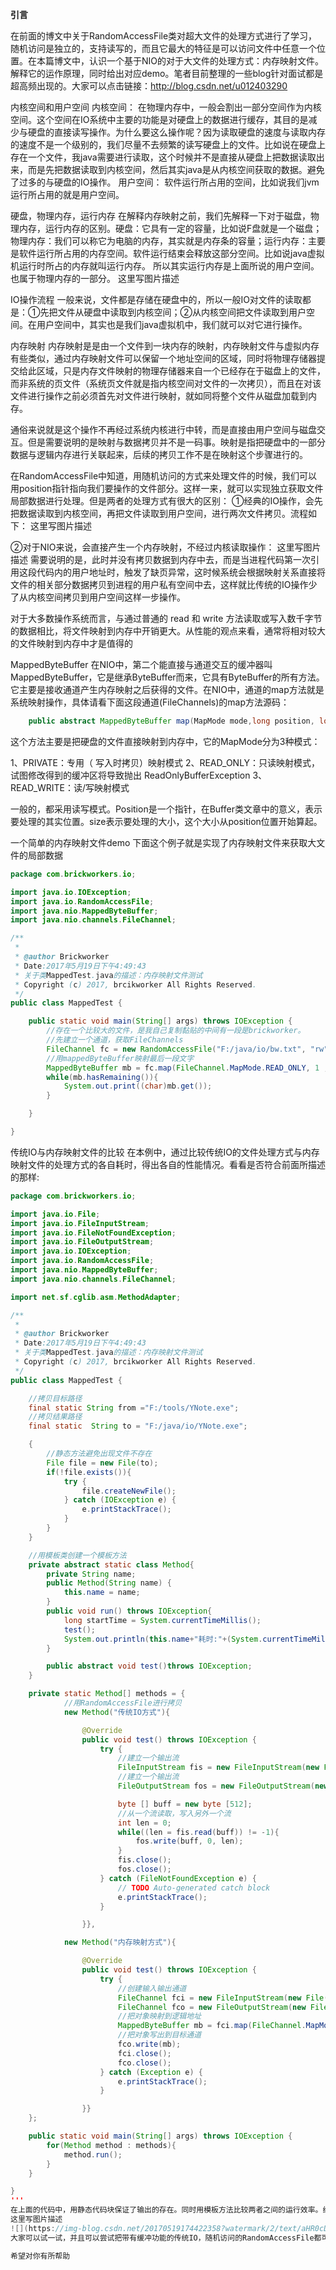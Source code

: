 __引言__

在前面的博文中关于RandomAccessFile类对超大文件的处理方式进行了学习，随机访问是独立的，支持读写的，而且它最大的特征是可以访问文件中任意一个位置。在本篇博文中，认识一个基于NIO的对于大文件的处理方式：内存映射文件。解释它的运作原理，同时给出对应demo。笔者目前整理的一些blog针对面试都是超高频出现的。大家可以点击链接：http://blog.csdn.net/u012403290

内核空间和用户空间
内核空间： 
在物理内存中，一般会割出一部分空间作为内核空间。这个空间在IO系统中主要的功能是对硬盘上的数据进行缓存，其目的是减少与硬盘的直接读写操作。为什么要这么操作呢？因为读取硬盘的速度与读取内存的速度不是一个级别的，我们尽量不去频繁的读写硬盘上的文件。比如说在硬盘上存在一个文件，我java需要进行读取，这个时候并不是直接从硬盘上把数据读取出来，而是先把数据读取到内核空间，然后其实java是从内核空间获取的数据。避免了过多的与硬盘的IO操作。 
用户空间： 
软件运行所占用的空间，比如说我们jvm运行所占用的就是用户空间。

硬盘，物理内存，运行内存
在解释内存映射之前，我们先解释一下对于磁盘，物理内存，运行内存的区别。硬盘：它具有一定的容量，比如说F盘就是一个磁盘；物理内存：我们可以称它为电脑的内存，其实就是内存条的容量；运行内存：主要是软件运行所占用的内存空间。软件运行结束会释放这部分空间。比如说java虚拟机运行时所占的内存就叫运行内存。 
所以其实运行内存是上面所说的用户空间。也属于物理内存的一部分。 
这里写图片描述

IO操作流程
一般来说，文件都是存储在硬盘中的，所以一般IO对文件的读取都是：①先把文件从硬盘中读取到内核空间；②从内核空间把文件读取到用户空间。在用户空间中，其实也是我们java虚拟机中，我们就可以对它进行操作。

内存映射
内存映射是是由一个文件到一块内存的映射，内存映射文件与虚拟内存有些类似，通过内存映射文件可以保留一个地址空间的区域，同时将物理存储器提交给此区域，只是内存文件映射的物理存储器来自一个已经存在于磁盘上的文件，而非系统的页文件（系统页文件就是指内核空间对文件的一次拷贝），而且在对该文件进行操作之前必须首先对文件进行映射，就如同将整个文件从磁盘加载到内存。

通俗来说就是这个操作不再经过系统内核进行中转，而是直接由用户空间与磁盘交互。但是需要说明的是映射与数据拷贝并不是一码事。映射是指把硬盘中的一部分数据与逻辑内存进行关联起来，后续的拷贝工作不是在映射这个步骤进行的。

在RandomAccessFile中知道，用随机访问的方式来处理文件的时候，我们可以用position指针指向我们要操作的文件部分。这样一来，就可以实现独立获取文件局部数据进行处理。但是两者的处理方式有很大的区别： 
①经典的IO操作，会先把数据读取到内核空间，再把文件读取到用户空间，进行两次文件拷贝。流程如下： 
这里写图片描述

②对于NIO来说，会直接产生一个内存映射，不经过内核读取操作： 
这里写图片描述
需要说明的是，此时并没有拷贝数据到内存中去，而是当进程代码第一次引用这段代码内的用户地址时，触发了缺页异常，这时候系统会根据映射关系直接将文件的相关部分数据拷贝到进程的用户私有空间中去，这样就比传统的IO操作少了从内核空间拷贝到用户空间这样一步操作。

对于大多数操作系统而言，与通过普通的 read 和 write 方法读取或写入数千字节的数据相比，将文件映射到内存中开销更大。从性能的观点来看，通常将相对较大的文件映射到内存中才是值得的

MappedByteBuffer
在NIO中，第二个能直接与通道交互的缓冲器叫MappedByteBuffer，它是继承ByteBuffer而来，它具有ByteBuffer的所有方法。 
它主要是接收通道产生内存映射之后获得的文件。在NIO中，通道的map方法就是系统映射操作，具体请看下面这段通道(FileChannels)的map方法源码：
```java
    public abstract MappedByteBuffer map(MapMode mode,long position, long size)throws IOException;
```
这个方法主要是把硬盘的文件直接映射到内存中，它的MapMode分为3种模式：

1、PRIVATE：专用（ 写入时拷贝）映射模式 
2、READ_ONLY：只读映射模式，试图修改得到的缓冲区将导致抛出 ReadOnlyBufferException 
3、READ_WRITE：读/写映射模式

一般的，都采用读写模式。Position是一个指针，在Buffer类文章中的意义，表示要处理的其实位置。size表示要处理的大小，这个大小从position位置开始算起。

一个简单的内存映射文件demo
下面这个例子就是实现了内存映射文件来获取大文件的局部数据
```java
package com.brickworkers.io;

import java.io.IOException;
import java.io.RandomAccessFile;
import java.nio.MappedByteBuffer;
import java.nio.channels.FileChannel;

/**
 * 
 * @author Brickworker
 * Date:2017年5月19日下午4:49:43 
 * 关于类MappedTest.java的描述：内存映射文件测试
 * Copyright (c) 2017, brcikworker All Rights Reserved.
 */
public class MappedTest {

    public static void main(String[] args) throws IOException {
        //存在一个比较大的文件，是我自己复制黏贴的中间有一段是brickworker。
        //先建立一个通道，获取FileChannels
        FileChannel fc = new RandomAccessFile("F:/java/io/bw.txt", "rw").getChannel();
        //用mappedByteBuffer映射最后一段文字
        MappedByteBuffer mb = fc.map(FileChannel.MapMode.READ_ONLY, 1 , 11);
        while(mb.hasRemaining()){
            System.out.print((char)mb.get());
        }

    }

}
```
传统IO与内存映射文件的比较
在本例中，通过比较传统IO的文件处理方式与内存映射文件的处理方式的各自耗时，得出各自的性能情况。看看是否符合前面所描述的那样:
```java
package com.brickworkers.io;

import java.io.File;
import java.io.FileInputStream;
import java.io.FileNotFoundException;
import java.io.FileOutputStream;
import java.io.IOException;
import java.io.RandomAccessFile;
import java.nio.MappedByteBuffer;
import java.nio.channels.FileChannel;

import net.sf.cglib.asm.MethodAdapter;

/**
 * 
 * @author Brickworker
 * Date:2017年5月19日下午4:49:43 
 * 关于类MappedTest.java的描述：内存映射文件测试
 * Copyright (c) 2017, brcikworker All Rights Reserved.
 */
public class MappedTest {

    //拷贝目标路径
    final static String from ="F:/tools/YNote.exe";
    //拷贝结果路径
    final static  String to = "F:/java/io/YNote.exe";

    {
        //静态方法避免出现文件不存在
        File file = new File(to);
        if(!file.exists()){
            try {
                file.createNewFile();
            } catch (IOException e) {
                e.printStackTrace();
            }
        }
    }

    //用模板类创建一个模板方法
    private abstract static class Method{
        private String name;
        public Method(String name) {
            this.name = name;
        }
        public void run() throws IOException{
            long startTime = System.currentTimeMillis();
            test();
            System.out.println(this.name+"耗时:"+(System.currentTimeMillis() - startTime));
        }

        public abstract void test()throws IOException;
    }

    private static Method[] methods = {
            //用RandomAccessFile进行拷贝
            new Method("传统IO方式"){

                @Override
                public void test() throws IOException {
                    try {
                        //建立一个输出流
                        FileInputStream fis = new FileInputStream(new File(from));
                        //建立一个输出流
                        FileOutputStream fos = new FileOutputStream(new File(to));

                        byte [] buff = new byte [512]; 
                        //从一个流读取，写入另外一个流
                        int len = 0;
                        while((len = fis.read(buff)) != -1){
                            fos.write(buff, 0, len);
                        }
                        fis.close();
                        fos.close();
                    } catch (FileNotFoundException e) {
                        // TODO Auto-generated catch block
                        e.printStackTrace();
                    }

                }},

            new Method("内存映射方式"){

                @Override
                public void test() throws IOException {
                    try {
                        //创建输入输出通道
                        FileChannel fci = new FileInputStream(new File(from)).getChannel();
                        FileChannel fco = new FileOutputStream(new File(to)).getChannel();
                        //把对象映射到逻辑地址
                        MappedByteBuffer mb = fci.map(FileChannel.MapMode.READ_ONLY, 0, fci.size());
                        //把对象写出到目标通道
                        fco.write(mb);
                        fci.close();
                        fco.close();
                    } catch (Exception e) {
                        e.printStackTrace();
                    }

                }}
    };

    public static void main(String[] args) throws IOException {
        for(Method method : methods){
            method.run();
        }
    }

}
'''
在上面的代码中，用静态代码块保证了输出的存在。同时用模板方法比较两者之间的运行效率。经过多次测试，本人的测试结果如下： 
这里写图片描述
![](https://img-blog.csdn.net/20170519174422358?watermark/2/text/aHR0cDovL2Jsb2cuY3Nkbi5uZXQvdTAxMjQwMzI5MA==/font/5a6L5L2T/fontsize/400/fill/I0JBQkFCMA==/dissolve/70/gravity/SouthEast)
大家可以试一试，并且可以尝试把带有缓冲功能的传统IO，随机访问的RandomAccessFile都可以进行尝试。

希望对你有所帮助
